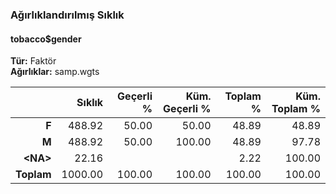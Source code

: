 ### Ağırlıklandırılmış Sıklık  
#### tobacco$gender  
**Tür:** Faktör  
**Ağırlıklar:** samp.wgts  

|     &nbsp; |  Sıklık | Geçerli % | Küm. Geçerli % | Toplam % | Küm. Toplam % |
|-----------:|--------:|----------:|---------------:|---------:|--------------:|
|      **F** |  488.92 |     50.00 |          50.00 |    48.89 |         48.89 |
|      **M** |  488.92 |     50.00 |         100.00 |    48.89 |         97.78 |
| **\<NA\>** |   22.16 |           |                |     2.22 |        100.00 |
| **Toplam** | 1000.00 |    100.00 |         100.00 |   100.00 |        100.00 |
